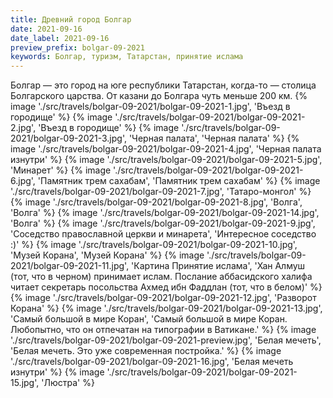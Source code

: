 ```yaml
---
title: Древний город Болгар
date: 2021-09-16
date_label: 2021-09-16
preview_prefix: bolgar-09-2021
keywords: Болгар, туризм, Татарстан, принятие ислама
---
```

Болгар — это город на юге республики Татарстан, когда-то — столица Болгарского царства. От казани до Болгара чуть меньше 200 км.
{% image './src/travels/bolgar-09-2021/bolgar-09-2021-1.jpg', 'Въезд в городище' %}
{% image './src/travels/bolgar-09-2021/bolgar-09-2021-2.jpg', 'Въезд в городище' %}
{% image './src/travels/bolgar-09-2021/bolgar-09-2021-3.jpg', 'Черная палата', 'Черная палата' %}
{% image './src/travels/bolgar-09-2021/bolgar-09-2021-4.jpg', 'Черная палата изнутри' %}
{% image './src/travels/bolgar-09-2021/bolgar-09-2021-5.jpg', 'Минарет' %}
{% image './src/travels/bolgar-09-2021/bolgar-09-2021-6.jpg', 'Памятник трем сахабам', 'Памятник трем сахабам' %}
{% image './src/travels/bolgar-09-2021/bolgar-09-2021-7.jpg', 'Татаро-монгол' %}
{% image './src/travels/bolgar-09-2021/bolgar-09-2021-8.jpg', 'Волга', 'Волга' %}
{% image './src/travels/bolgar-09-2021/bolgar-09-2021-14.jpg', 'Волга' %}
{% image './src/travels/bolgar-09-2021/bolgar-09-2021-9.jpg', 'Соседство православной церкви и минарета', 'Интересное соседство :)' %}
{% image './src/travels/bolgar-09-2021/bolgar-09-2021-10.jpg', 'Музей Корана', 'Музей Корана' %}
{% image './src/travels/bolgar-09-2021/bolgar-09-2021-11.jpg', 'Картина Принятие ислама', 'Хан Алмуш (тот, что в черном) принимает ислам. Послание аббасидского халифа читает секретарь посольства Ахмед ибн Фаддлан (тот, что в белом)' %}
{% image './src/travels/bolgar-09-2021/bolgar-09-2021-12.jpg', 'Разворот Корана' %}
{% image './src/travels/bolgar-09-2021/bolgar-09-2021-13.jpg', 'Самый большой в мире Коран', 'Самый большой в мире Коран. Любопытно, что он отпечатан на типографии в Ватикане.' %}
{% image './src/travels/bolgar-09-2021/bolgar-09-2021-preview.jpg', 'Белая мечеть', 'Белая мечеть. Это уже современная постройка.' %}
{% image './src/travels/bolgar-09-2021/bolgar-09-2021-16.jpg', 'Белая мечеть изнутри' %}
{% image './src/travels/bolgar-09-2021/bolgar-09-2021-15.jpg', 'Люстра' %}
